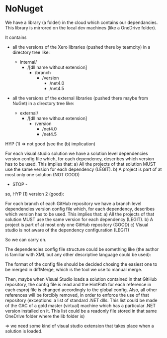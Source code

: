 # NoNuget

We have a library (a folder) in the cloud which contains our dependancies.
This library is mirrored on the local dev machines (like a OneDrive folder).

It contains

- all the versions of the Xero libraries (pushed there by teamcity) in a directory tree like:
  - internal/
    - /[dll name without extension]
      - /branch
        - /version
          - /net4.0
          - /net4.5	

- all the versions of the external libraries (pushed there maybe from NuGet) in a directory tree like:
  - external/
    - /[dll name without extension]
        - /version
          - /net4.0
          - /net4.5	


HYP (1) => not good (see the (b) implication)

For each visual studio solution we have a solution level dependencies version config file which, for each dependency, describes which version has to be used.
This implies that: 
a) All the projects of that solution MUST use the same version for each dependency (LEGIT).
b) A project is part of at most only one solution (NOT GOOD)
- STOP -


so, HYP (1) version 2 (good):

For each branch of each GitHub repository we have a branch level dependencies version config file which, for each dependency, describes which version has to be used.
This implies that: 
a) All the projects of that solution MUST use the same version for each dependency (LEGIT).
b) A project is part of at most only one GitHub repository (GOOD)
c) Visual studio is not aware of the dependency configuration (LEGIT)

So we can carry on.

The dependencies config file structure could be something like (the author is familiar with XML but any other descriptive language could be used):

<dependencies>
  <dependency id="The.Third.Party.Dll.File.Name.dll" type="external" version="3.14" net="net4.0"/>
  <dependency id="The.Xero.Owned.Dll.File.Name.dll" type="internal" branch="master" version="42" net="net4.5"/>
</dependencies>

The format of the config file should be decided chosing the easiest one to be merged in diffMerge, which is the tool we use to manual merge.


Then, maybe when Visual Studio loads a solution contained in that GitHub repository, the config file is read and the HintPath for each reference in each csproj file is changed accordingly to the global config.
Also, all other references will be forcibly removed, in order to enforce the use of that repository (exceptions: a list of standard .NET dlls. This list could be made of the GAC of a gold master (virtual) machine which has a particular .NET version installed on it. This list could be a readonly file stored in that same OneDrive folder where the lib folder is)

=> we need some kind of visual studio extension that takes place when a solution is loaded.
